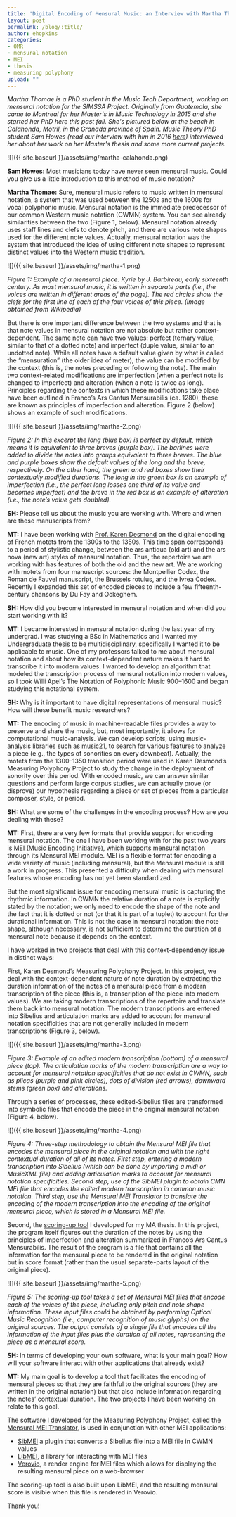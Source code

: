 ```yaml
---
title: 'Digital Encoding of Mensural Music: an Interview with Martha Thomae'
layout: post
permalink: /blog/:title/
author: ehopkins
categories:
- OMR
- mensural notation
- MEI
- thesis
- measuring polyphony
upload: ""
---
```


_Martha Thomae is a PhD student in the Music Tech Department, working on mensural notation for the SIMSSA Project. Originally from Guatemala, she came to Montreal for her Master's in Music Technology in 2015 and she started her PhD here this past fall. She's pictured below at the beach in Calahonda, Motril, in the Granada province of Spain. Music Theory PhD student Sam Howes (read our interview with him in 2016 [here](http://simssa.ca/blog/from-module-to-schema-an-interview-with-sam-howes)) interviewed her about her work on her Master's thesis and some more current projects._

![]({{ site.baseurl }}/assets/img/martha-calahonda.png)

**Sam Howes:** Most musicians today have never seen mensural music. Could you give us a little introduction to this method of music notation?

**Martha Thomae:** Sure, mensural music refers to music written in mensural notation, a system that was used between the 1250s and the 1600s for vocal polyphonic music. Mensural notation is the immediate predecessor of our common Western music notation (CWMN) system. You can see already similarities between the two (Figure 1, below). Mensural notation already uses staff lines and clefs to denote pitch, and there are various note shapes used for the different note values. Actually, mensural notation was the system that introduced the idea of using different note shapes to represent distinct values into the Western music tradition.

![]({{ site.baseurl }}/assets/img/martha-1.png)

_Figure 1: Example of a mensural piece. Kyrie by J. Barbireau, early sixteenth century. As most mensural music, it is written in separate parts (i.e., the voices are written in different areas of the page). The red circles show the clefs for the first line of each of the four voices of this piece. (Image obtained from Wikipedia)_

But there is one important difference between the two systems and that is that note values in mensural notation are not absolute but rather context-dependent. The same note can have two values: perfect (ternary value, similar to that of a dotted note) and imperfect (duple value, similar to an undotted note). While all notes have a default value given by what is called the “mensuration” (the older idea of meter), the value can be modified by the context (this is, the notes preceding or following the note). The main two context-related modifications are imperfection (when a perfect note is changed to imperfect) and alteration (when a note is twice as long). Principles regarding the contexts in which these modifications take place have been outlined in Franco’s Ars Cantus Mensurabilis (ca. 1280), these are known as principles of imperfection and alteration. Figure 2 (below) shows an example of such modifications.

![]({{ site.baseurl }}/assets/img/martha-2.png)

_Figure 2: In this excerpt the long (blue box) is perfect by default, which means it is equivalent to three breves (purple box). The barlines were added to divide the notes into groups equivalent to three breves. The blue and purple boxes show the default values of the long and the breve, respectively. On the other hand, the green and red boxes show their contextually modified durations. The long in the green box is an example of imperfection (i.e., the perfect long losses one third of its value and becomes imperfect) and the breve in the red box is an example of alteration (i.e., the note’s value gets doubled)._

**SH:** Please tell us about the music you are working with. Where and when are these manuscripts from?

**MT:** I have been working with [Prof. Karen Desmond](http://www.arsmusicae.org/wordpress/about/) on the digital encoding of French motets from the 1300s to the 1350s. This time span corresponds to a period of stylistic change, between the ars antiqua (old art) and the ars nova (new art) styles of mensural notation. Thus, the repertoire we are working with has features of both the old and the new art. We are working with motets from four manuscript sources: the Montpellier Codex, the Roman de Fauvel manuscript, the Brussels rotulus, and the Ivrea Codex. Recently I expanded this set of encoded pieces to include a few fifteenth-century chansons by Du Fay and Ockeghem.

**SH:** How did you become interested in mensural notation and when did you start working with it?

**MT:** I became interested in mensural notation during the last year of my undergrad. I was studying a BSc in Mathematics and I wanted my Undergraduate thesis to be multidisciplinary, specifically I wanted it to be applicable to music. One of my professors talked to me about mensural notation and about how its context-dependent nature makes it hard to transcribe it into modern values. I wanted to develop an algorithm that modeled the transcription process of mensural notation into modern values, so I took Willi Apel’s The Notation of Polyphonic Music 900–1600 and began studying this notational system.

**SH:** Why is it important to have digital representations of mensural music? How will these benefit music researchers?

**MT:** The encoding of music in machine-readable files provides a way to preserve and share the music, but, most importantly, it allows for computational music-analysis. We can develop scripts, using music-analysis libraries such as [music21](http://web.mit.edu/music21/), to search for various features to analyze a piece (e.g., the types of sonorities on every downbeat). Actually, the motets from the 1300–1350 transition period were used in Karen Desmond’s Measuring Polyphony Project to study the change in the deployment of sonority over this period. With encoded music, we can answer similar questions and perform large corpus studies, we can actually prove (or disprove) our hypothesis regarding a piece or set of pieces from a particular composer, style, or period.

**SH:** What are some of the challenges in the encoding process? How are you dealing with these?

**MT:** First, there are very few formats that provide support for encoding mensural notation. The one I have been working with for the past two years is [MEI (Music Encoding Initiative)](http://music-encoding.org/), which supports mensural notation through its Mensural MEI module. MEI is a flexible format for encoding a wide variety of music (including mensural), but the Mensural module is still a work in progress. This presented a difficulty when dealing with mensural features whose encoding has not yet been standardized.

But the most significant issue for encoding mensural music is capturing the rhythmic information. In CWMN the relative duration of a note is explicitly stated by the notation; we only need to encode the shape of the note and the fact that it is dotted or not (or that it is part of a tuplet) to account for the durational information. This is not the case in mensural notation: the note shape, although necessary, is not sufficient to determine the duration of a mensural note because it depends on the context.

I have worked in two projects that deal with this context-dependency issue in distinct ways:

First, Karen Desmond’s Measuring Polyphony Project. In this project, we deal with the context-dependent nature of note duration by extracting the duration information of the notes of a mensural piece from a modern transcription of the piece (this is, a transcription of the piece into modern values). We are taking modern transcriptions of the repertoire and translate them back into mensural notation. The modern transcriptions are entered into Sibelius and articulation marks are added to account for mensural notation specificities that are not generally included in modern transcriptions (Figure 3, below).

![]({{ site.baseurl }}/assets/img/martha-3.png)

_Figure 3: Example of an edited modern transcription (bottom) of a mensural piece (top). The articulation marks of the modern transcription are a way to account for mensural notation specificities that do not exist in CWMN, such as plicas (purple and pink circles), dots of division (red arrows), downward stems (green box) and alterations._

Through a series of processes, these edited-Sibelius files are transformed into symbolic files that encode the piece in the original mensural notation (Figure 4, below).

![]({{ site.baseurl }}/assets/img/martha-4.png)

_Figure 4: Three-step methodology to obtain the Mensural MEI file that encodes the mensural piece in the original notation and with the right contextual duration of all of its notes. First step, entering a modern transcription into Sibelius (which can be done by importing a midi or MusicXML file) and adding articulation marks to account for mensural notation specificities. Second step, use of the SibMEI plugin to obtain CMN MEI file that encodes the edited modern transcription in common music notation. Third step, use the Mensural MEI Translator to translate the encoding of the modern transcription into the encoding of the original mensural piece, which is stored in a Mensural MEI file._

Second, the [scoring-up tool](https://github.com/ELVIS-Project/scoring-up) I developed for my MA thesis. In this project, the program itself figures out the duration of the notes by using the principles of imperfection and alteration summarized in Franco’s Ars Cantus Mensurabilis. The result of the program is a file that contains all the information for the mensural piece to be rendered in the original notation but in score format (rather than the usual separate-parts layout of the original piece).

![]({{ site.baseurl }}/assets/img/martha-5.png)

_Figure 5: The scoring-up tool takes a set of Mensural MEI files that encode each of the voices of the piece, including only pitch and note shape information. These input files could be obtained by performing Optical Music Recognition (i.e., computer recognition of music glyphs) on the original sources. The output consists of a single file that encodes all the information of the input files plus the duration of all notes, representing the piece as a mensural score._

**SH:** In terms of developing your own software, what is your main goal? How will your software interact with other applications that already exist?

**MT:** My main goal is to develop a tool that facilitates the encoding of mensural pieces so that they are faithful to the original sources (they are written in the original notation) but that also include information regarding the notes’ contextual duration. The two projects I have been working on relate to this goal.

The software I developed for the Measuring Polyphony Project, called the [Mensural MEI Translator](https://github.com/DDMAL/CMN-MEI_to_MensuralMEI_Translator), is used in conjunction with other MEI applications:
* [SibMEI](http://music-encoding.org/tools/sibmei/) a plugin that converts a Sibelius file into a MEI file in CWMN values
* [LibMEI](http://music-encoding.org/tools/libmei/), a library for interacting with MEI files
* [Verovio](http://www.verovio.org/index.xhtml), a render engine for MEI files which allows for displaying the resulting mensural piece on a web-browser

The scoring-up tool is also built upon LibMEI, and the resulting mensural score is visible when this file is rendered in Verovio.

Thank you!
